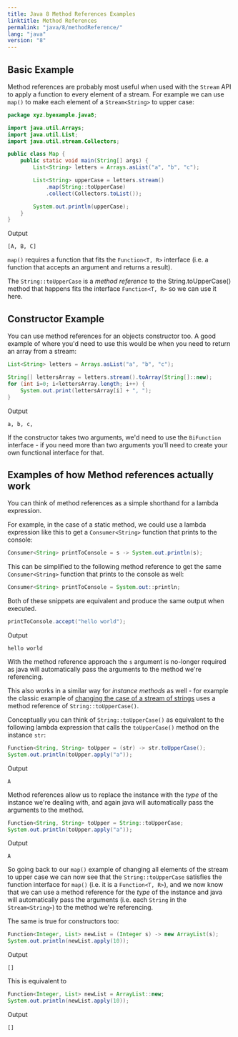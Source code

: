 ```yaml
---
title: Java 8 Method References Examples
linktitle: Method References
permalink: "java/8/methodReference/"
lang: "java"
version: "8"
---
```


## Basic Example
Method references are probably most useful when used with the `Stream` API to
apply a function to every element of a stream.  For example we can use `map()`
to make each element of a `Stream<String>` to upper case:

```java
package xyz.byexample.java8;

import java.util.Arrays;
import java.util.List;
import java.util.stream.Collectors;

public class Map {
    public static void main(String[] args) {
        List<String> letters = Arrays.asList("a", "b", "c");

        List<String> upperCase = letters.stream()
            .map(String::toUpperCase)
            .collect(Collectors.toList());

        System.out.println(upperCase);
    }
}
```
Output
```
[A, B, C]
```

`map()` requires a function that fits the `Function<T, R>` interface (i.e. a
function that accepts an argument and returns a result).

The `String::toUpperCase` is a *method reference* to the String.toUpperCase()
method that happens fits the interface `Function<T, R>` so we can use it here.

## Constructor Example
You can use method references for an objects constructor too.  A good example of
where you'd need to use this would be when you need to return an array from a
stream:

```java
List<String> letters = Arrays.asList("a", "b", "c");

String[] lettersArray = letters.stream().toArray(String[]::new);
for (int i=0; i<lettersArray.length; i++) {
    System.out.print(lettersArray[i] + ", ");
}
```
Output
```
a, b, c, 
```

If the constructor takes two arguments, we'd need to use the `BiFunction`
interface - if you need more than two arguments you'll need to create your own
functional interface for that.

## Examples of how Method references actually work
You can think of method references as a simple shorthand for a lambda expression.

For example, in the case of a static method, we could use a lambda expression
like this to get a `Consumer<String>` function that prints to the console:

```java
Consumer<String> printToConsole = s -> System.out.println(s);
```

This can be simplified to the following method reference to get the same 
`Consumer<String>` function that prints to the console as well:

```java
Consumer<String> printToConsole = System.out::println;
```

Both of these snippets are equivalent and produce the same output when
executed.

```java
printToConsole.accept("hello world");
```
Output
```
hello world
```

With the method reference approach the `s` argument is no-longer required as
java will automatically pass the arguments to the method we're referencing.

This also works in a similar way for *instance methods* as well - for example
the classic example of [changing the case of a stream of strings](/java/8/map/)
uses a method reference of `String::toUpperCase()`.

Conceptually you can think of `String::toUpperCase()` as equivalent to the
following lambda expression that calls the `toUpperCase()` method on the
instance `str`:

```java
Function<String, String> toUpper = (str) -> str.toUpperCase();
System.out.println(toUpper.apply("a"));
```
Output
```
A
```

Method references allow us to replace the instance with the *type* of the
instance we're dealing with, and again java will automatically pass the
arguments to the method.

```java
Function<String, String> toUpper = String::toUpperCase;
System.out.println(toUpper.apply("a"));
```
Output
```
A
```

So going back to our `map()` example of changing all elements of the stream to
upper case we can now see that the `String::toUpperCase` satisfies the function
interface for `map()` (i.e. it is a `Function<T, R>`), and we now know that we
can use a method reference for the *type* of the instance and java will
automatically pass the  arguments (i.e. each `String` in the `Stream<String>`)
to the method we're referencing.

The same is true for constructors too:
```java
Function<Integer, List> newList = (Integer s) -> new ArrayList(s);
System.out.println(newList.apply(10));
```
Output
```
[]
```
This is equivalent to
```java
Function<Integer, List> newList = ArrayList::new;
System.out.println(newList.apply(10));
```
Output
```
[]
```